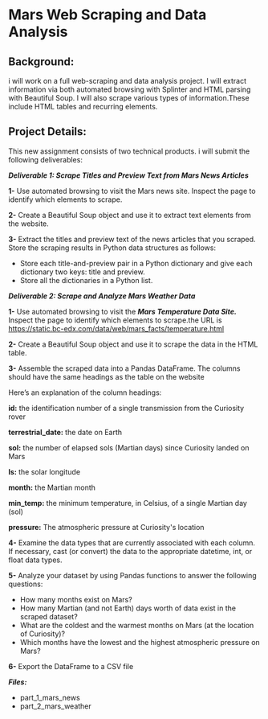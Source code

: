 # Mars Web Scraping and Data Analysis

## Background:

i will work on a full web-scraping and data analysis project.
I will extract information via both automated browsing with Splinter and HTML parsing with Beautiful Soup.
I will also scrape various types of information.These include HTML tables and recurring elements.

## Project Details:

This new assignment consists of two technical products. i will submit the following deliverables:

***Deliverable 1: Scrape Titles and Preview Text from Mars News Articles***

**1-** Use automated browsing to visit the Mars news site. Inspect the page to identify which elements to scrape.

**2-** Create a Beautiful Soup object and use it to extract text elements from the website.

**3-** Extract the titles and preview text of the news articles that you scraped. Store the scraping results in Python data structures as follows:
*  Store each title-and-preview pair in a Python dictionary and give each dictionary two keys: title and preview.
*  Store all the dictionaries in a Python list.

***Deliverable 2: Scrape and Analyze Mars Weather Data***

**1-** Use automated browsing to visit the ***Mars Temperature Data Site.***
Inspect the page to identify which elements to scrape.the URL is https://static.bc-edx.com/data/web/mars_facts/temperature.html

**2-** Create a Beautiful Soup object and use it to scrape the data in the HTML table.

**3-** Assemble the scraped data into a Pandas DataFrame. The columns should have the same headings as the table on the website

Here’s an explanation of the column headings:

**id:** the identification number of a single transmission from the Curiosity rover

**terrestrial_date:** the date on Earth

**sol:** the number of elapsed sols (Martian days) since Curiosity landed on Mars

**ls:** the solar longitude

**month:** the Martian month

**min_temp:** the minimum temperature, in Celsius, of a single Martian day (sol)

**pressure:** The atmospheric pressure at Curiosity's location

**4-** Examine the data types that are currently associated with each column.
If necessary, cast (or convert) the data to the appropriate datetime, int, or float data types.

**5-** Analyze your dataset by using Pandas functions to answer the following questions:

* How many months exist on Mars?
* How many Martian (and not Earth) days worth of data exist in the scraped dataset?
* What are the coldest and the warmest months on Mars (at the location of Curiosity)?
* Which months have the lowest and the highest atmospheric pressure on Mars?

**6-** Export the DataFrame to a CSV file

***Files:***
* part_1_mars_news
* part_2_mars_weather


